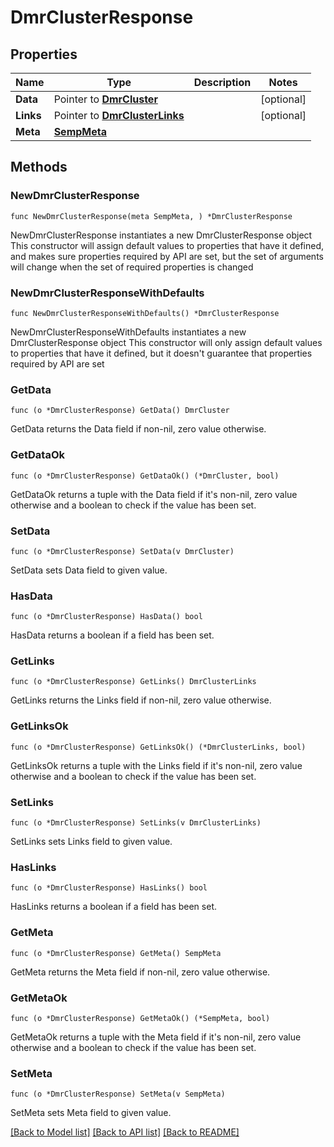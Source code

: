 # DmrClusterResponse

## Properties

Name | Type | Description | Notes
------------ | ------------- | ------------- | -------------
**Data** | Pointer to [**DmrCluster**](DmrCluster.md) |  | [optional] 
**Links** | Pointer to [**DmrClusterLinks**](DmrClusterLinks.md) |  | [optional] 
**Meta** | [**SempMeta**](SempMeta.md) |  | 

## Methods

### NewDmrClusterResponse

`func NewDmrClusterResponse(meta SempMeta, ) *DmrClusterResponse`

NewDmrClusterResponse instantiates a new DmrClusterResponse object
This constructor will assign default values to properties that have it defined,
and makes sure properties required by API are set, but the set of arguments
will change when the set of required properties is changed

### NewDmrClusterResponseWithDefaults

`func NewDmrClusterResponseWithDefaults() *DmrClusterResponse`

NewDmrClusterResponseWithDefaults instantiates a new DmrClusterResponse object
This constructor will only assign default values to properties that have it defined,
but it doesn't guarantee that properties required by API are set

### GetData

`func (o *DmrClusterResponse) GetData() DmrCluster`

GetData returns the Data field if non-nil, zero value otherwise.

### GetDataOk

`func (o *DmrClusterResponse) GetDataOk() (*DmrCluster, bool)`

GetDataOk returns a tuple with the Data field if it's non-nil, zero value otherwise
and a boolean to check if the value has been set.

### SetData

`func (o *DmrClusterResponse) SetData(v DmrCluster)`

SetData sets Data field to given value.

### HasData

`func (o *DmrClusterResponse) HasData() bool`

HasData returns a boolean if a field has been set.

### GetLinks

`func (o *DmrClusterResponse) GetLinks() DmrClusterLinks`

GetLinks returns the Links field if non-nil, zero value otherwise.

### GetLinksOk

`func (o *DmrClusterResponse) GetLinksOk() (*DmrClusterLinks, bool)`

GetLinksOk returns a tuple with the Links field if it's non-nil, zero value otherwise
and a boolean to check if the value has been set.

### SetLinks

`func (o *DmrClusterResponse) SetLinks(v DmrClusterLinks)`

SetLinks sets Links field to given value.

### HasLinks

`func (o *DmrClusterResponse) HasLinks() bool`

HasLinks returns a boolean if a field has been set.

### GetMeta

`func (o *DmrClusterResponse) GetMeta() SempMeta`

GetMeta returns the Meta field if non-nil, zero value otherwise.

### GetMetaOk

`func (o *DmrClusterResponse) GetMetaOk() (*SempMeta, bool)`

GetMetaOk returns a tuple with the Meta field if it's non-nil, zero value otherwise
and a boolean to check if the value has been set.

### SetMeta

`func (o *DmrClusterResponse) SetMeta(v SempMeta)`

SetMeta sets Meta field to given value.



[[Back to Model list]](../README.md#documentation-for-models) [[Back to API list]](../README.md#documentation-for-api-endpoints) [[Back to README]](../README.md)


